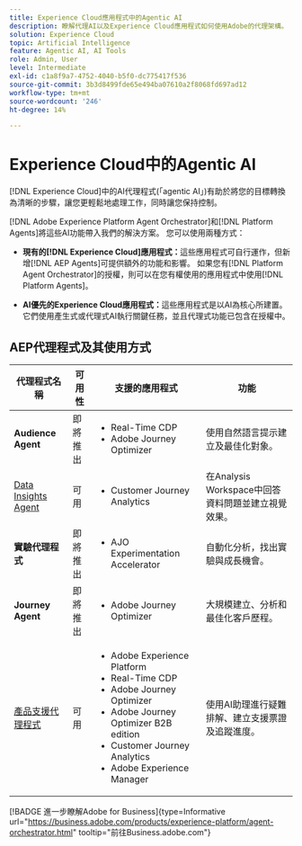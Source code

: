 ```yaml
---
title: Experience Cloud應用程式中的Agentic AI
description: 瞭解代理AI以及Experience Cloud應用程式如何使用Adobe的代理架構。
solution: Experience Cloud
topic: Artificial Intelligence
feature: Agentic AI, AI Tools
role: Admin, User
level: Intermediate
exl-id: c1a8f9a7-4752-4040-b5f0-dc775417f536
source-git-commit: 3b3d8499fde65e494ba07610a2f8068fd697ad12
workflow-type: tm+mt
source-wordcount: '246'
ht-degree: 14%

---
```


# Experience Cloud中的Agentic AI

[!DNL Experience Cloud]中的AI代理程式(「agentic AI」)有助於將您的目標轉換為清晰的步驟，讓您更輕鬆地處理工作，同時讓您保持控制。

[!DNL Adobe Experience Platform Agent Orchestrator]和[!DNL Platform Agents]將這些AI功能帶入我們的解決方案。 您可以使用兩種方式：

* **現有的[!DNL Experience Cloud]應用程式：**&#x200B;這些應用程式可自行運作，但新增[!DNL AEP Agents]可提供額外的功能和影響。 如果您有[!DNL Platform Agent Orchestrator]的授權，則可以在您有權使用的應用程式中使用[!DNL Platform Agents]。

* **AI優先的Experience Cloud應用程式：**&#x200B;這些應用程式是以AI為核心所建置。 它們使用產生式或代理式AI執行關鍵任務，並且代理式功能已包含在授權中。

## AEP代理程式及其使用方式

| 代理程式名稱 | 可用性 | 支援的應用程式 | 功能 |
|---|----------|------------|----------|
| **Audience Agent** | 即將推出 | <ul><li>Real-Time CDP</li><li>Adobe Journey Optimizer</li></ul> | 使用自然語言提示建立及最佳化對象。 |
| [Data Insights Agent](https://experienceleague.adobe.com/zh-hant/docs/analytics-platform/using/cja-overview/cja-b2c-overview/data-analysis-ai) | 可用 | <ul><li>Customer Journey Analytics</li></ul> | 在Analysis Workspace中回答資料問題並建立視覺效果。 |
| **實驗代理程式** | 即將推出 | <ul><li>AJO Experimentation Accelerator</li></ul> | 自動化分析，找出實驗與成長機會。 |
| **Journey Agent** | 即將推出 | <ul><li>Adobe Journey Optimizer</li></ul> | 大規模建立、分析和最佳化客戶歷程。 |
| [產品支援代理程式](https://experienceleague.adobe.com/zh-hant/docs/experience-platform/ai-assistant/new-features/customer-support) | 可用 | <ul><li>Adobe Experience Platform</li><li>Real-Time CDP</li><li>Adobe Journey Optimizer</li><li>Adobe Journey Optimizer B2B edition</li><li>Customer Journey Analytics</li><li>Adobe Experience Manager</li></ul> | 使用AI助理進行疑難排解、建立支援票證及追蹤進度。 |

[!BADGE 進一步瞭解Adobe for Business]{type=Informative url="https://business.adobe.com/products/experience-platform/agent-orchestrator.html" tooltip="前往Business.adobe.com"}

<!-- 
* [Product Support Agent](https://experienceleague.adobe.com/zh-hant/docs/experience-platform/ai-assistant/new-features/customer-support) is a self-serve debugging and troubleshooting capability of [!UICONTROL AI Assistant] that you can use for Experience Platform features and applications. Troubleshoot support issues without leaving your workflows, create customer support tickets, and track case progress using AI Assistant.
* [Data Insights Agent](https://experienceleague.adobe.com/zh-hant/docs/analytics-platform/using/cja-overview/cja-b2c-overview/data-analysis-ai) is accessible from the AI Assistant in Customer Journey Analytics. It is a generative AI conversation agent that quickly and efficiently answers questions about your data. It builds relevant visualizations in Analysis Workspace using components from your data view and using your actual data. -->








